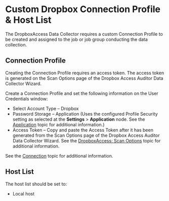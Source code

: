 # Custom Dropbox Connection Profile & Host List

The DropboxAccess Data Collector requires a custom Connection Profile to be created and assigned to the job or job group conducting the data collection.

## Connection Profile

Creating the Connection Profile requires an access token. The access token is generated on the Scan Options page of the Dropbox Access Auditor Data Collector Wizard.

Create a Connection Profile and set the following information on the User Credentials window:

- Select Account Type – Dropbox
- Password Storage – Application (Uses the configured Profile Security setting as selected at the __Settings__ > __Application__ node. See the [Application](/docs/accessanalyzer/accessanalyzer/enterpriseauditor/admin/settings/application/overview.md) topic for additional information.)
- Access Token – Copy and paste the Access Token after it has been generated from the Scan Options page of the Dropbox Access Auditor Data Collector Wizard. See the [DropboxAccess: Scan Options](/docs/accessanalyzer/accessanalyzer/enterpriseauditor/admin/datacollector/dropboxaccess/scanoptions.md) topic for additional information.

See the [Connection](/docs/accessanalyzer/accessanalyzer/enterpriseauditor/admin/settings/connection/overview.md) topic for additional information.

## Host List

The host list should be set to:

- Local host
